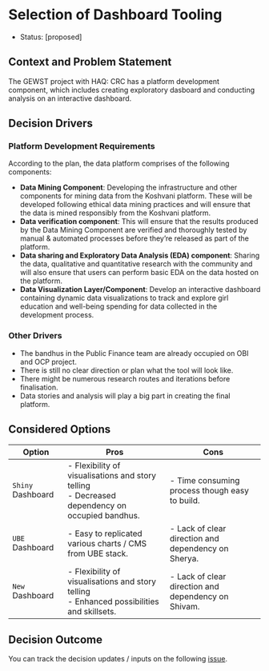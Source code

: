 # Selection of Dashboard Tooling

* Status: [proposed]

## Context and Problem Statement

The GEWST project with HAQ: CRC has a platform development component, which includes creating exploratory dasboard and conducting analysis on an interactive dashboard.

## Decision Drivers

### Platform Development Requirements

According to the plan, the data platform comprises of the following components:

- **Data Mining Component**: Developing the infrastructure and other components for mining data from the Koshvani platform. These will be developed following ethical data mining practices and will ensure that the data is mined responsibly from the Koshvani platform.
- **Data verification component**: This will ensure that the results produced by the Data Mining Component are verified and thoroughly tested by manual & automated processes before they’re released as part of the platform.
- **Data sharing and Exploratory Data Analysis (EDA) component**: Sharing the data, qualitative and quantitative research with the community and will also ensure that users can perform basic EDA on the data hosted on the platform.
- **Data Visualization Layer/Component**: Develop an interactive dashboard containing dynamic data visualizations to track and explore girl education and well-being spending for data collected in the development process.

### Other Drivers

- The bandhus in the Public Finance team are already occupied on OBI and OCP project.
- There is still no clear direction or plan what the tool will look like.
- There might be numerous research routes and iterations before finalisation.
- Data stories and analysis will play a big part in creating the final platform.

## Considered Options

| Option | Pros | Cons |
|---|---|---|
| `Shiny` Dashboard | - Flexibility of visualisations and story telling<br> - Decreased dependency on occupied bandhus. | - Time consuming process though easy to build. |
| `UBE` Dashboard | - Easy to replicated various charts / CMS from UBE stack. | - Lack of clear direction and dependency on Sherya. |
| `New` Dashboard | - Flexibility of visualisations and story telling<br> - Enhanced possibilities and skillsets. | - Lack of clear direction and dependency on Shivam. |

## Decision Outcome

You can track the decision updates / inputs on the following [issue](https://github.com/CivicDataLab/up-fiscal-data-shiny/issues/1).
